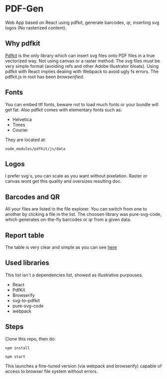 # PDF-Gen
Web App based on React using pdfkit, generate barcodes, qr, inserting svg logos (No rasterized content).


## Why pdfkit

[Pdfkit](https://pdfkit.org/) is the only library which can insert svg files onto PDF files in a true vectorized way. Not using canvas or a raster method. The svg files must be very simple format (avoiding refs and other Adobe Illustrator bloats). Using pdfkit with React implies dealing with Webpack to avoid ugly fs errors. The pdfkit.js in root has been *browserified*.


## Fonts

You can embed ttf fonts, beware not to load much fonts or your bundle will get fat. Also pdfkit comes with elementary fonts such as:

 - Helvetica
 - Times
 - Courier

They are located at:

    node_modules/pdfkit/js/data

## Logos

I prefer svg´s, you can scale as you want without pixelation. Raster or canvas wont get this quality and oversizes resulting doc. 

## Barcodes and QR

All your files are listed in the file explorer. You can switch from one to another by clicking a file in the list. The choosen library was pure-svg-code, which generates  on-the-fly barcodes or qr from a given data.

## Report table

The table is very clear and simple as you can see [here](https://github.com/JesusMartinezRuano/PDF-Gen/blob/master/pdfkit-and-webpack%20-%202019-06-11T114436.183.pdf)
## Used libraries
This list isn´t a dependencies list, showed as illustrative purpouses.

 - React
 - PdfKit
 - Browserify
 - svg-to-pdfkit
 - pure-svg-code
 - webpack
 
## Steps

Clone this repo, then do:

    npm install

    npm start
This launches a fine-tuned version (via webpack and browserify) capable of access to browser file system without errors.
